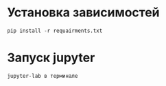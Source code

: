 # Установка зависимостей
    pip install -r requairments.txt
# Запуск jupyter 
    jupyter-lab в терминале
